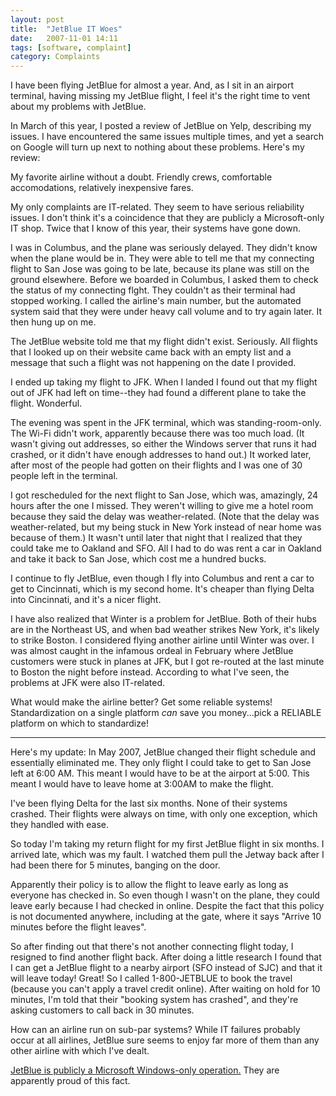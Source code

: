 ```yaml
---
layout: post
title:  "JetBlue IT Woes"
date:   2007-11-01 14:11
tags: [software, complaint]
category: Complaints
---
```

I have been flying JetBlue for almost a year. And, as I sit in an airport terminal, having missing my JetBlue flight, I feel it's the right time to vent about my problems with JetBlue.

In March of this year, I posted a review of JetBlue on Yelp, describing my issues. I have encountered the same issues multiple times, and yet a search on Google will turn up next to nothing about these problems. Here's my review:

My favorite airline without a doubt. Friendly crews, comfortable accomodations, relatively inexpensive fares.

My only complaints are IT-related. They seem to have serious reliability issues. I don't think it's a coincidence that they are publicly a Microsoft-only IT shop. Twice that I know of this year, their systems have gone down.

I was in Columbus, and the plane was seriously delayed. They didn't know when the plane would be in. They were able to tell me that my connecting flight to San Jose was going to be late, because its plane was still on the ground elsewhere. Before we boarded in Columbus, I asked them to check the status of my connecting flght. They couldn't as their terminal had stopped working. I called the airline's main number, but the automated system said that they were under heavy call volume and to try again later. It then hung up on me.

The JetBlue website told me that my flight didn't exist. Seriously. All flights that I looked up on their website came back with an empty list and a message that such a flight was not happening on the date I provided.

I ended up taking my flight to JFK. When I landed I found out that my flight out of JFK had left on time--they had found a different plane to take the flight. Wonderful.

The evening was spent in the JFK terminal, which was standing-room-only. The Wi-Fi didn't work, apparently because there was too much load. (It wasn't giving out addresses, so either the Windows server that runs it had crashed, or it didn't have enough addresses to hand out.) It worked later, after most of the people had gotten on their flights and I was one of 30 people left in the terminal.

I got rescheduled for the next flight to San Jose, which was, amazingly, 24 hours after the one I missed. They weren't willing to give me a hotel room because they said the delay was weather-related. (Note that the delay was weather-related, but my being stuck in New York instead of near home was because of them.) It wasn't until later that night that I realized that they could take me to Oakland and SFO. All I had to do was rent a car in Oakland and take it back to San Jose, which cost me a hundred bucks.

I continue to fly JetBlue, even though I fly into Columbus and rent a car to get to Cincinnati, which is my second home. It's cheaper than flying Delta into Cincinnati, and it's a nicer flight.

I have also realized that Winter is a problem for JetBlue. Both of their hubs are in the Northeast US, and when bad weather strikes New York, it's likely to strike Boston. I considered flying another airline until Winter was over. I was almost caught in the infamous ordeal in February where JetBlue customers were stuck in planes at JFK, but I got re-routed at the last minute to Boston the night before instead. According to what I've seen, the problems at JFK were also IT-related.

What would make the airline better? Get some reliable systems! Standardization on a single platform *can* save you money...pick a RELIABLE platform on which to standardize!

------------

Here's my update: In May 2007, JetBlue changed their flight schedule and essentially eliminated me. They only flight I could take to get to San Jose left at 6:00 AM. This meant I would have to be at the airport at 5:00. This meant I would have to leave home at 3:00AM to make the flight.

I've been flying Delta for the last six months. None of their systems crashed. Their flights were always on time, with only one exception, which they handled with ease.

So today I'm taking my return flight for my first JetBlue flight in six months. I arrived late, which was my fault. I watched them pull the Jetway back after I had been there for 5 minutes, banging on the door.

Apparently their policy is to allow the flight to leave early as long as everyone has checked in. So even though I wasn't on the plane, they could leave early because I had checked in online. Despite the fact that this policy is not documented anywhere, including at the gate, where it says "Arrive 10 minutes before the flight leaves".

So after finding out that there's not another connecting flight today, I resigned to find another flight back. After doing a little research I found that I can get a JetBlue flight to a nearby airport (SFO instead of SJC) and that it will leave today! Great! So I called 1-800-JETBLUE to book the travel (because you can't apply a travel credit online). After waiting on hold for 10 minutes, I'm told that their "booking system has crashed", and they're asking customers to call back in 30 minutes.

How can an airline run on sub-par systems? While IT failures probably occur at all airlines, JetBlue sure seems to enjoy far more of them than any other airline with which I've dealt.

[JetBlue is publicly a Microsoft Windows-only operation.]( http://www.baselinemag.com/article2/0,1540,818861,00.asp) They are apparently proud of this fact.
